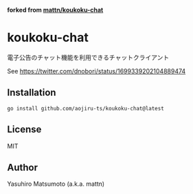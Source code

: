 **forked from [mattn/koukoku-chat](https://github.com/mattn/koukoku-chat)**

# koukoku-chat

電子公告のチャット機能を利用できるチャットクライアント

See https://twitter.com/dnobori/status/1699339202104889474

## Installation

```
go install github.com/aojiru-ts/koukoku-chat@latest
```

## License

MIT

## Author

Yasuhiro Matsumoto (a.k.a. mattn)
